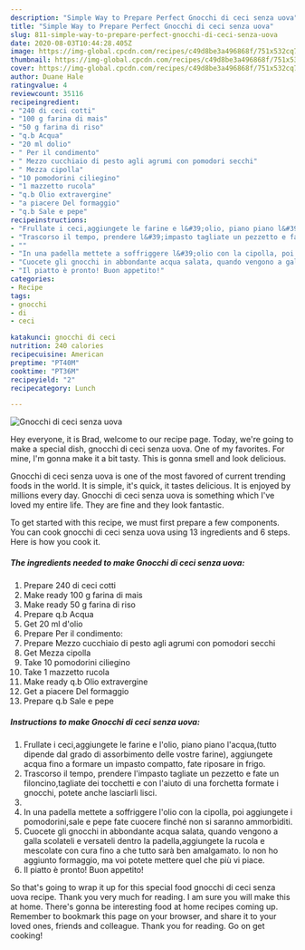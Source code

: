 ```yaml
---
description: "Simple Way to Prepare Perfect Gnocchi di ceci senza uova"
title: "Simple Way to Prepare Perfect Gnocchi di ceci senza uova"
slug: 811-simple-way-to-prepare-perfect-gnocchi-di-ceci-senza-uova
date: 2020-08-03T10:44:28.405Z
image: https://img-global.cpcdn.com/recipes/c49d8be3a496868f/751x532cq70/gnocchi-di-ceci-senza-uova-recipe-main-photo.jpg
thumbnail: https://img-global.cpcdn.com/recipes/c49d8be3a496868f/751x532cq70/gnocchi-di-ceci-senza-uova-recipe-main-photo.jpg
cover: https://img-global.cpcdn.com/recipes/c49d8be3a496868f/751x532cq70/gnocchi-di-ceci-senza-uova-recipe-main-photo.jpg
author: Duane Hale
ratingvalue: 4
reviewcount: 35116
recipeingredient:
- "240 di ceci cotti"
- "100 g farina di mais"
- "50 g farina di riso"
- "q.b Acqua"
- "20 ml dolio"
- " Per il condimento"
- " Mezzo cucchiaio di pesto agli agrumi con pomodori secchi"
- " Mezza cipolla"
- "10 pomodorini ciliegino"
- "1 mazzetto rucola"
- "q.b Olio extravergine"
- "a piacere Del formaggio"
- "q.b Sale e pepe"
recipeinstructions:
- "Frullate i ceci,aggiungete le farine e l&#39;olio, piano piano l&#39;acqua,(tutto dipende dal grado di assorbimento delle vostre farine), aggiungete acqua fino a formare un impasto compatto, fate riposare in frigo."
- "Trascorso il tempo, prendere l&#39;impasto tagliate un pezzetto e fate un filoncino,tagliate dei tocchetti e con l&#39;aiuto di una forchetta formate i gnocchi, potete anche lasciarli lisci."
- ""
- "In una padella mettete a soffriggere l&#39;olio con la cipolla, poi aggiungete i pomodorini,sale e pepe fate cuocere finché non si saranno ammorbiditi."
- "Cuocete gli gnocchi in abbondante acqua salata, quando vengono a galla scolateli e versateli dentro la padella,aggiungete la rucola e mescolate con cura fino a che tutto sarà ben amalgamato. Io non ho aggiunto formaggio, ma voi potete mettere quel che più vi piace."
- "Il piatto è pronto! Buon appetito!"
categories:
- Recipe
tags:
- gnocchi
- di
- ceci

katakunci: gnocchi di ceci 
nutrition: 240 calories
recipecuisine: American
preptime: "PT40M"
cooktime: "PT36M"
recipeyield: "2"
recipecategory: Lunch

---
```



![Gnocchi di ceci senza uova](https://img-global.cpcdn.com/recipes/c49d8be3a496868f/751x532cq70/gnocchi-di-ceci-senza-uova-recipe-main-photo.jpg)

Hey everyone, it is Brad, welcome to our recipe page. Today, we're going to make a special dish, gnocchi di ceci senza uova. One of my favorites. For mine, I'm gonna make it a bit tasty. This is gonna smell and look delicious.



Gnocchi di ceci senza uova is one of the most favored of current trending foods in the world. It is simple, it's quick, it tastes delicious. It is enjoyed by millions every day. Gnocchi di ceci senza uova is something which I've loved my entire life. They are fine and they look fantastic.


To get started with this recipe, we must first prepare a few components. You can cook gnocchi di ceci senza uova using 13 ingredients and 6 steps. Here is how you cook it.

<!--inarticleads1-->

##### The ingredients needed to make Gnocchi di ceci senza uova:

1. Prepare 240 di ceci cotti
1. Make ready 100 g farina di mais
1. Make ready 50 g farina di riso
1. Prepare q.b Acqua
1. Get 20 ml d&#39;olio
1. Prepare  Per il condimento:
1. Prepare  Mezzo cucchiaio di pesto agli agrumi con pomodori secchi
1. Get  Mezza cipolla
1. Take 10 pomodorini ciliegino
1. Take 1 mazzetto rucola
1. Make ready q.b Olio extravergine
1. Get a piacere Del formaggio
1. Prepare q.b Sale e pepe




<!--inarticleads2-->

##### Instructions to make Gnocchi di ceci senza uova:

1. Frullate i ceci,aggiungete le farine e l&#39;olio, piano piano l&#39;acqua,(tutto dipende dal grado di assorbimento delle vostre farine), aggiungete acqua fino a formare un impasto compatto, fate riposare in frigo.
1. Trascorso il tempo, prendere l&#39;impasto tagliate un pezzetto e fate un filoncino,tagliate dei tocchetti e con l&#39;aiuto di una forchetta formate i gnocchi, potete anche lasciarli lisci.
1. 
1. In una padella mettete a soffriggere l&#39;olio con la cipolla, poi aggiungete i pomodorini,sale e pepe fate cuocere finché non si saranno ammorbiditi.
1. Cuocete gli gnocchi in abbondante acqua salata, quando vengono a galla scolateli e versateli dentro la padella,aggiungete la rucola e mescolate con cura fino a che tutto sarà ben amalgamato. Io non ho aggiunto formaggio, ma voi potete mettere quel che più vi piace.
1. Il piatto è pronto! Buon appetito!




So that's going to wrap it up for this special food gnocchi di ceci senza uova recipe. Thank you very much for reading. I am sure you will make this at home. There's gonna be interesting food at home recipes coming up. Remember to bookmark this page on your browser, and share it to your loved ones, friends and colleague. Thank you for reading. Go on get cooking!
